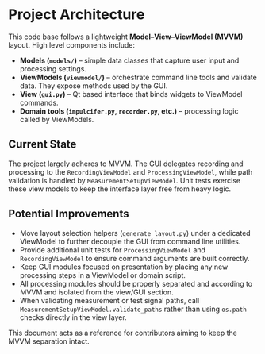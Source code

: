 # Project Architecture

This code base follows a lightweight **Model–View–ViewModel (MVVM)** layout. High level components include:

- **Models (`models/`)** – simple data classes that capture user input and processing settings.
- **ViewModels (`viewmodel/`)** – orchestrate command line tools and validate data. They expose methods used by the GUI.
- **View (`gui.py`)** – Qt based interface that binds widgets to ViewModel commands.
- **Domain tools (`impulcifer.py`, `recorder.py`, etc.)** – processing logic called by ViewModels.

## Current State

The project largely adheres to MVVM. The GUI delegates recording and processing to the `RecordingViewModel` and `ProcessingViewModel`, while path validation is handled by `MeasurementSetupViewModel`. Unit tests exercise these view models to keep the interface layer free from heavy logic.

## Potential Improvements

- Move layout selection helpers (`generate_layout.py`) under a dedicated ViewModel to further decouple the GUI from command line utilities.
- Provide additional unit tests for `ProcessingViewModel` and `RecordingViewModel` to ensure command arguments are built correctly.
- Keep GUI modules focused on presentation by placing any new processing steps in a ViewModel or domain script.
- All processing modules should be properly separated and according to MVVM and isolated from the view/GUI section.
- When validating measurement or test signal paths, call
  `MeasurementSetupViewModel.validate_paths` rather than using `os.path`
  checks directly in the view layer.

This document acts as a reference for contributors aiming to keep the MVVM separation intact.